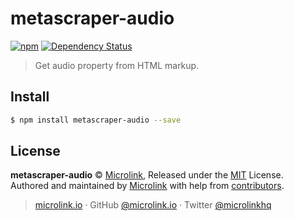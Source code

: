 # metascraper-audio

[![npm](https://img.shields.io/npm/v/metascraper-audio.svg?style=flat-square)](https://www.npmjs.com/package/metascraper-audio)
[![Dependency Status](https://david-dm.org/microlinkhq/metascraper.svg?path=packages/metascraper-audio&style=flat-square)](https://david-dm.org/microlinkhq/metascraper?path=packages/metascraper-audio)

> Get audio property from HTML markup.

## Install

```bash
$ npm install metascraper-audio --save
```

## License

**metascraper-audio** © [Microlink](https://microlink.io), Released under the [MIT](https://github.com/microlinkhq/metascraper/blob/master/LICENSE.md) License.<br>
Authored and maintained by [Microlink](https://microlink.io) with help from [contributors](https://github.com/microlinkhq/metascraper/contributors).

> [microlink.io](https://microlink.io) · GitHub [@microlink.io](https://github.com/microlinkhq) · Twitter [@microlinkhq](https://twitter.com/microlinkhq)
